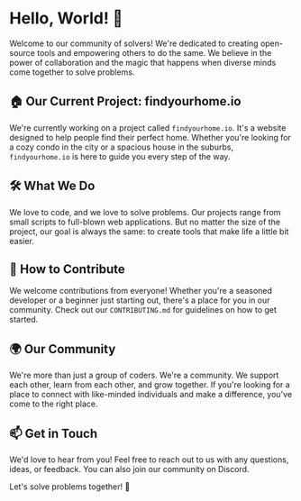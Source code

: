 # Hello, World! 👋

Welcome to our community of solvers! We're dedicated to creating open-source tools and empowering others to do the same. We believe in the power of collaboration and the magic that happens when diverse minds come together to solve problems.

## 🏠 Our Current Project: findyourhome.io

We're currently working on a project called `findyourhome.io`. It's a website designed to help people find their perfect home. Whether you're looking for a cozy condo in the city or a spacious house in the suburbs, `findyourhome.io` is here to guide you every step of the way.

## 🛠️ What We Do

We love to code, and we love to solve problems. Our projects range from small scripts to full-blown web applications. But no matter the size of the project, our goal is always the same: to create tools that make life a little bit easier.

## 🤝 How to Contribute

We welcome contributions from everyone! Whether you're a seasoned developer or a beginner just starting out, there's a place for you in our community. Check out our `CONTRIBUTING.md` for guidelines on how to get started.

## 🌍 Our Community

We're more than just a group of coders. We're a community. We support each other, learn from each other, and grow together. If you're looking for a place to connect with like-minded individuals and make a difference, you've come to the right place.

## 📫 Get in Touch

We'd love to hear from you! Feel free to reach out to us with any questions, ideas, or feedback. You can also join our community on Discord.

Let's solve problems together! 🚀
